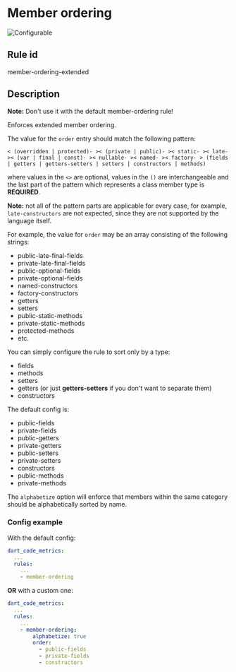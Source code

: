 # Member ordering

![Configurable](https://img.shields.io/badge/-configurable-informational)

## Rule id

member-ordering-extended

## Description

**Note:** Don't use it with the default member-ordering rule!

Enforces extended member ordering.

The value for the `order` entry should match the following pattern:

`
< (overridden | protected)- >< (private | public)- >< static- >< late- >< (var | final | const)- >< nullable- >< named- >< factory- > (fields | getters | getters-setters | setters | constructors | methods)
`

where values in the `<>` are optional, values in the `()` are interchangeable and the last part of the pattern which represents a class member type is **REQUIRED**.

**Note:** not all of the pattern parts are applicable for every case, for example, `late-constructors` are not expected, since they are not supported by the language itself.

For example, the value for `order` may be an array consisting of the following strings:

- public-late-final-fields
- private-late-final-fields
- public-optional-fields
- private-optional-fields
- named-constructors
- factory-constructors
- getters
- setters
- public-static-methods
- private-static-methods
- protected-methods
- etc.

You can simply configure the rule to sort only by a type:

- fields
- methods
- setters
- getters (or just **getters-setters** if you don't want to separate them)
- constructors

The default config is:

- public-fields
- private-fields
- public-getters
- private-getters
- public-setters
- private-setters
- constructors
- public-methods
- private-methods

The `alphabetize` option will enforce that members within the same category should be alphabetically sorted by name.

### Config example

With the default config:

```yaml
dart_code_metrics:
  ...
  rules:
    ...
    - member-ordering
```

**OR** with a custom one:

```yaml
dart_code_metrics:
  ...
  rules:
    ...
    - member-ordering:
        alphabetize: true
        order:
          - public-fields
          - private-fields
          - constructors
```
